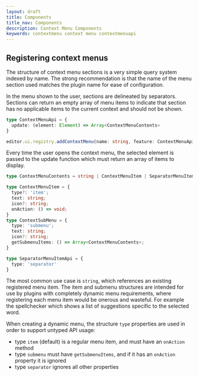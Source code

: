 ```yaml
---
layout: draft
title: Components
title_nav: Components
description: Context Menu Components
keywords: contextmenu context menu contextmenuapi
---
```

## Registering context menus

The structure of context menu sections is a very simple query system indexed by name. The strong recommendation is that the name of the menu section used matches the plugin name for ease of configuration.

In the menu shown to the user, sections are delineated by separators. Sections can return an empty array of menu items to indicate that section has no applicable items to the current context and should not be shown.

```typescript
type ContextMenuApi = {
  update: (element: Element) => Array<ContextMenuContents>
}

editor.ui.registry.addContextMenu(name: string, feature: ContextMenuApi);
```

Every time the user opens the context menu, the selected element is passed to the update function which must return an array of items to display.

```typescript
type ContextMenuContents = string | ContextMenuItem | SeparatorMenuItemApi | ContextSubMenu

type ContextMenuItem = {
  type?: 'item';
  text: string;
  icon?: string;
  onAction: () => void;
}
type ContextSubMenu = {
  type: 'submenu';
  text: string;
  icon?: string;
  getSubmenuItems: () => Array<ContextMenuContents>;
}

type SeparatorMenuItemApi = {
  type: 'separator'
}
```

The most common use case is `string`, which references an existing registered menu item. The item and submenu structures are intended for use by plugins with completely dynamic menu requirements, where registering each menu item would be onerous and wasteful. For example the spellchecker which shows a list of suggestions specific to the selected word.

When creating a dynamic menu, the structure `type` properties are used in order to support untyped API usage:

* type `item` (default) is a regular menu item, and must have an `onAction` method
* type `submenu` must have `getSubmenuItems`, and if it has an `onAction` property it is ignored
* type `separator` ignores all other properties